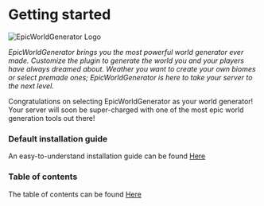 # Getting started



![EpicWorldGenerator Logo](http://i.imgur.com/H6kA9jQ.png)

_EpicWorldGenerator brings you the most powerful world generator ever made. Customize the plugin to generate the world you and your players have always dreamed about. Weather you want to create your own biomes or select premade ones; EpicWorldGenerator is here to take your server to the next level._


Congratulations on selecting EpicWorldGenerator as your world generator! Your server will soon be super-charged with one of the most epic world generation tools out there!

### Default installation guide

An easy-to-understand installation guide can be found [Here](beginner/basic-installation.md)

### Table of contents

The table of contents can be found [Here](table-of-contents.md)
